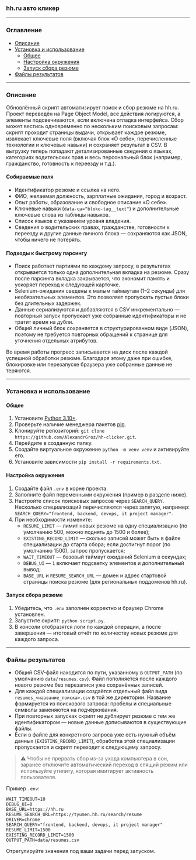 ### hh.ru авто кликер

____
### Оглавление

- [Описание](#описание)
- [Установка и использование](#установка-и-использование)
    - [Общее](#общее)
    - [Настройка окружения](#настройка-окружения)
    - [Запуск сбора резюме](#запуск-сбора-резюме)
- [Файлы результатов](#файлы-результатов)
____
### Описание
Обновлённый скрипт автоматизирует поиск и сбор резюме на hh.ru. Проект
переведён на Page Object Model, все действия логируются, а элементы подсвечиваются,
если включена отладка интерфейса. Сбор может вестись одновременно по нескольким
поисковым запросам: скрипт проходит страницы выдачи, открывает каждое резюме,
извлекает ключевые поля (включая блок «О себе», перечисленные технологии и
ключевые навыки) и сохраняет результат в CSV. В выгрузку теперь попадают
детализированные сведения о языках, категориях водительских прав и весь
персональный блок (например, гражданство, готовность к переезду и т.д.).

#### Собираемые поля
- Идентификатор резюме и ссылка на него.
- ФИО, желаемая должность, зарплатные ожидания, город и возраст.
- Опыт работы, образование и свободное описание «О себе».
- Ключевые навыки (`data-qa="bloko-tag__text"`) и дополнительные ключевые
  слова из таблицы навыков.
- Список языков с указанием уровня владения.
- Сведения о водительских правах, гражданстве, готовности к переезду и другие
  данные личного блока — сохраняются как JSON, чтобы ничего не потерять.

#### Подходы к быстрому парсингу
- Поиск работает партиями по каждому запросу, в результатах открывается только
  одна дополнительная вкладка на резюме. Сразу после парсинга вкладка
  закрывается, что экономит память и ускоряет переход к следующей карточке.
- Selenium-ожидания сведены к малым таймаутам (1–2 секунды) для необязательных
  элементов. Это позволяет пропускать пустые блоки без длительных задержек.
- Данные сериализуются и добавляются в CSV инкрементально — повторный запуск
  пропускает уже собранные идентификаторы и не тратит время на дубли.
- Общий личный блок сохраняется в структурированном виде (JSON), поэтому не
  требуется повторных обращений к странице для уточнения отдельных атрибутов.

Во время работы прогресс записывается на диск после каждой успешной обработки
резюме. Благодаря этому даже при ошибке, блокировке или перезапуске браузера
уже собранные данные не теряются.
____
### Установка и использование
#### Общее
1. Установите [Python 3.10+](https://www.python.org/downloads/).
2. Проверьте наличие менеджера пакетов [pip](https://pip.pypa.io/en/stable/installation/).
3. Клонируйте репозиторий: `git clone https://github.com/AlexandrGroz/hh-clicker.git`.
4. Перейдите в созданную папку.
5. Создайте виртуальное окружение `python -m venv venv` и активируйте его.
6. Установите зависимости `pip install -r requirements.txt`.

#### Настройка окружения
1. Создайте файл `.env` в корне проекта.
2. Заполните файл переменными окружения (пример в разделе ниже).
3. Настройте список поисковых запросов через `SEARCH_QUERY`. Несколько
   специализаций перечисляются через запятую, например:
   `SEARCH_QUERY="frontend, backend, devops, it project manager"`.
4. При необходимости измените:
   - `RESUME_LIMIT` — лимит новых резюме на одну специализацию (по умолчанию 500,
     можно поднять до 1500 и более);
   - `EXISTING_RECORD_LIMIT` — сколько записей может быть в файле специализации
     до старта сбора; если достигнут порог (по умолчанию 1500), запрос пропускается;
   - `WAIT_TIMEOUT` — базовый таймаут ожиданий Selenium в секундах;
   - `DEBUG_UI` — `1` включает подсветку элементов и дополнительный вывод;
   - `BASE_URL` и `RESUME_SEARCH_URL` — домен и адрес стартовой страницы поиска
     резюме (для региональных поддоменов hh.ru).

#### Запуск сбора резюме
1. Убедитесь, что `.env` заполнен корректно и браузер Chrome установлен.
2. Запустите скрипт: `python script.py`.
3. В консоли отобразятся логи по каждой операции, а после завершения — итоговый
   отчёт по количеству новых резюме для каждого запроса.
____
### Файлы результатов
- Общий CSV-файл находится по пути, указанному в `OUTPUT_PATH`
  (по умолчанию `data/resumes.csv`). Файл пополняется после каждого нового
  резюме без перезаписи уже сохранённых записей.
- Для каждой специализации создаётся отдельный файл вида
 `resumes_<название_поиска>.csv` в той же директории. Название формируется из
  поискового запроса: пробелы и специальные символы заменяются на подчёркивания.
- При повторных запусках скрипт не дублирует резюме с тем же идентификатором —
  новые данные дописываются в существующие файлы.
- Если в файле для конкретного запроса уже есть нужный объём данных
  (`EXISTING_RECORD_LIMIT`), обработка этой специализации пропускается и скрипт
  переходит к следующему запросу.

> ⚠️ Чтобы не прервать сбор из-за ухода компьютера в сон, заранее отключите
> автоматический переход в спящий режим или используйте утилиту, которая
> имитирует активность пользователя.

Пример `.env`:

```
WAIT_TIMEOUT=10
DEBUG_UI=0
BASE_URL=https://hh.ru
RESUME_SEARCH_URL=https://tyumen.hh.ru/search/resume
DRIVER=chrome
SEARCH_QUERY="frontend, backend, devops, it project manager"
RESUME_LIMIT=1500
EXISTING_RECORD_LIMIT=1500
OUTPUT_PATH=data/resumes.csv
```

Отрегулируйте значения под ваши задачи перед запуском.
